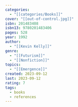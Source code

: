 ```yaml
---
categories:
  - "[[categories/Books]]"
cover: "[[out-of-control.jpg]]"
isbn: 201483408
isbn13: 9780201483406
pages: 528
year: 1992
author:
  - "[[Kevin Kelly]]"
genre:
  - "[[Futurism]]"
  - "[[Nonfiction]]"
topics:
  - "[[Emergence]]"
created: 2023-09-12
last: 2023-09-12
rating: 7
tags:
  - books
  - references
---
```

